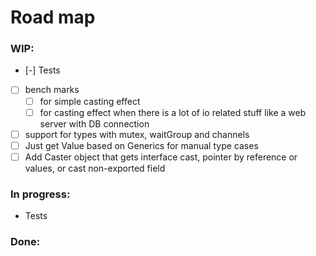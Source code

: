 # Road map

### WIP:

- [-] Tests
- [ ] bench marks
  - [ ] for simple casting effect
  - [ ] for casting effect when there is a lot of io related stuff like a web server with DB connection
- [ ] support for types with mutex, waitGroup and channels
- [ ] Just get Value based on Generics for manual type cases
- [ ] Add Caster object that gets interface cast, pointer by reference or values, or cast non-exported field

### In progress:

- Tests

### Done:
